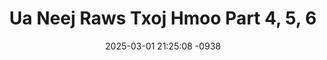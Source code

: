 ---
layout: movie-video-data
date: 2025-03-01 21:25:08 -0938
categories: movie

# Site Attributes
title: "Ua Neej Raws Txoj Hmoo Part 4, 5, 6"
permalink: "/movie/Ua_Neej_Raws_Txoj_Hmoo_Part_4,_5,_6"

# Movie Attributes
synopsis: ""
producer: "Asian Video Production"
director: ""
writer: ""
video_link: "https://youtu.be/KpaVcbm5EoI?si=UPft_RO6IiCQTch0"
genre: "Drama"
year: "2008"
release_type: "DVD"
storage: "Center for Hmong Studies"
thumbnail: "/assets/images/movie_thumbnails/Ua Neej Raws Txoj Hmoo Part 4, 5, 6.jpeg"
publishing_company: "Asian Video Production"

# Sequels + Parts
base_movie: "Ua Neej Raws Txoj Hmoo Part 1, 2, 3"
total_parts: 2
sequel: ""

# Movie Cast
cast:
- name: "Tub Yaj"
---
